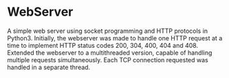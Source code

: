 # WebServer
A simple web server using socket programming and HTTP protocols in Python3.
Initially, the webserver was made to handle one HTTP request at a time to implement HTTP status codes 200, 304, 400, 404 and 408.
Extended the webserver to a multithreaded version, capable of handling multiple requests simultaneously. Each TCP connection requested was handled in a separate thread.
